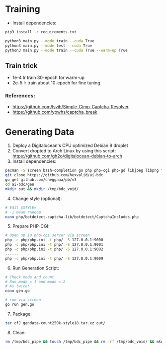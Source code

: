 # Training
- Install dependencies:
```bash
pip3 install -r requirements.txt
```

```bash
python3 main.py --mode train --cuda True
python3 main.py --mode test --cuda True
python3 main.py --mode train --cuda True --warm-up True
```

## Train trick
- 1e-4 lr train 30-epoch for warm-up
- 2e-5 lr train about 10-epoch for fine tuning

### References:
- https://github.com/lsvih/Simple-Gimp-Captcha-Resolver
- https://github.com/ypwhs/captcha_break

# Generating Data

1. Deploy a Digitalocean's CPU optimized Debian 9 droplet
2. Convert dropted to Arch Linux by using this script: https://github.com/gh2o/digitalocean-debian-to-arch
3. Install dependencies: 
```bash
pacman -S screen bash-completion go php php-cgi php-gd libjpeg libpng fontconfig
git clone https://github.com/hexvalid/ai-bdc
go get github.com/cheggaaa/pb/v3
cd ai-bdc/gen
mkdir out && mkdir /tmp/bdc_void/
```

4. Change style (optional):
```bash
# Edit $STYLE=
# -1 mean random
nano php/botdetect-captcha-lib/botdetect/CaptchaIncludes.php
```

5. Prepare PHP-CGI:
```bash
# Open up 10 php-cgi server via screen
php -c php/php.ini -t php/ -S 127.0.0.1:9000
php -c php/php.ini -t php/ -S 127.0.0.1:9001
php -c php/php.ini -t php/ -S 127.0.0.1:9002
......
php -c php/php.ini -t php/ -S 127.0.0.1:9009
```

6. Run Generation Script:
```bash
# Check mode and count
# Run mode = 1 and mode = 2
# As twice!
nano gen.go

# run via screen
go run gen.go
```

7. Package:
```bash
tar cfJ gendata-count250k-style18.tar.xz out/
```

8. Clean:
```bash
rm /tmp/bdc_pipe && touch /tmp/bdc_pipe && rm -rf /tmp/bdc_void/ && mkdir /tmp/bdc_void/
```

